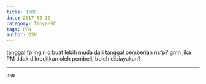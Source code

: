 ```yaml
---
title: 1508
date: 2017-06-12
category: Tanya-SC
tags: PPN
author: DSN
---
```


tanggal fp ingin dibuat lebih muda dari tanggal pemberian nsfp? gmn jika PM tidak dikreditkan oleh pembeli, boleh dibiayakan?

---



`DSN`
